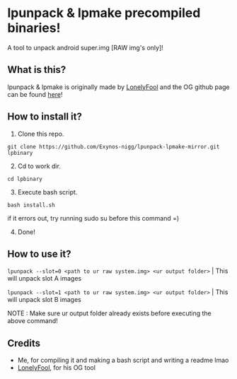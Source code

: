 # lpunpack & lpmake precompiled binaries!
A tool to unpack android super.img [RAW img's only]!

## What is this?
lpunpack & lpmake is originally made by [LonelyFool](https://github.com/LonelyFool) and the OG github page can be found [here](https://github.com/LonelyFool/lpunpack_and_lpmake)!

## How to install it?

1. Clone this repo.

`git clone https://github.com/Exynos-nigg/lpunpack-lpmake-mirror.git lpbinary`


2. Cd to work dir.

`cd lpbinary`


3. Execute bash script.

`bash install.sh`

if it errors out, try running sudo su before this command =)


4. Done!

## How to use it?

`lpunpack --slot=0 <path to ur raw system.img> <ur output folder>`  |  This will unpack slot A images

`lpunpack --slot=1 <path to ur raw system.img> <ur output folder>`  |  This will unpack slot B images

NOTE : Make sure ur output folder already exists before executing the above command!

## Credits

 - Me, for compiling it and making a bash script and writing a readme lmao
 - [LonelyFool](https://github.com/LonelyFool), for his OG tool

